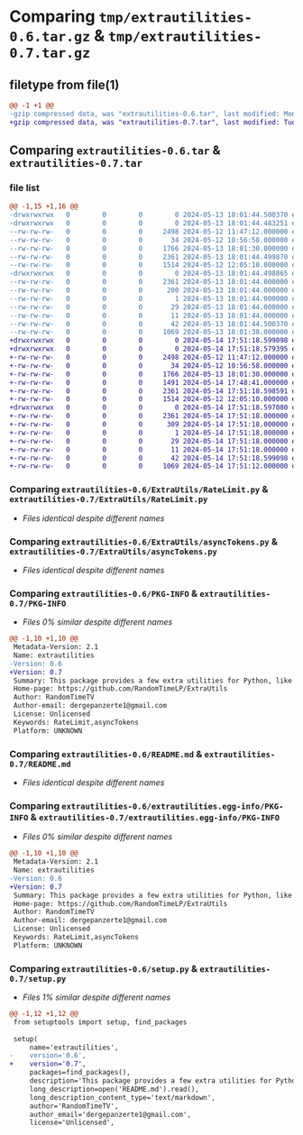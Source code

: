 # Comparing `tmp/extrautilities-0.6.tar.gz` & `tmp/extrautilities-0.7.tar.gz`

## filetype from file(1)

```diff
@@ -1 +1 @@
-gzip compressed data, was "extrautilities-0.6.tar", last modified: Mon May 13 18:01:44 2024, max compression
+gzip compressed data, was "extrautilities-0.7.tar", last modified: Tue May 14 17:51:18 2024, max compression
```

## Comparing `extrautilities-0.6.tar` & `extrautilities-0.7.tar`

### file list

```diff
@@ -1,15 +1,16 @@
-drwxrwxrwx   0        0        0        0 2024-05-13 18:01:44.500370 extrautilities-0.6/
-drwxrwxrwx   0        0        0        0 2024-05-13 18:01:44.483251 extrautilities-0.6/ExtraUtils/
--rw-rw-rw-   0        0        0     2498 2024-05-12 11:47:12.000000 extrautilities-0.6/ExtraUtils/RateLimit.py
--rw-rw-rw-   0        0        0       34 2024-05-12 10:56:58.000000 extrautilities-0.6/ExtraUtils/__init__.py
--rw-rw-rw-   0        0        0     1766 2024-05-13 18:01:30.000000 extrautilities-0.6/ExtraUtils/asyncTokens.py
--rw-rw-rw-   0        0        0     2361 2024-05-13 18:01:44.499870 extrautilities-0.6/PKG-INFO
--rw-rw-rw-   0        0        0     1514 2024-05-12 12:05:10.000000 extrautilities-0.6/README.md
-drwxrwxrwx   0        0        0        0 2024-05-13 18:01:44.498865 extrautilities-0.6/extrautilities.egg-info/
--rw-rw-rw-   0        0        0     2361 2024-05-13 18:01:44.000000 extrautilities-0.6/extrautilities.egg-info/PKG-INFO
--rw-rw-rw-   0        0        0      280 2024-05-13 18:01:44.000000 extrautilities-0.6/extrautilities.egg-info/SOURCES.txt
--rw-rw-rw-   0        0        0        1 2024-05-13 18:01:44.000000 extrautilities-0.6/extrautilities.egg-info/dependency_links.txt
--rw-rw-rw-   0        0        0       29 2024-05-13 18:01:44.000000 extrautilities-0.6/extrautilities.egg-info/requires.txt
--rw-rw-rw-   0        0        0       11 2024-05-13 18:01:44.000000 extrautilities-0.6/extrautilities.egg-info/top_level.txt
--rw-rw-rw-   0        0        0       42 2024-05-13 18:01:44.500370 extrautilities-0.6/setup.cfg
--rw-rw-rw-   0        0        0     1069 2024-05-13 18:01:38.000000 extrautilities-0.6/setup.py
+drwxrwxrwx   0        0        0        0 2024-05-14 17:51:18.599098 extrautilities-0.7/
+drwxrwxrwx   0        0        0        0 2024-05-14 17:51:18.579395 extrautilities-0.7/ExtraUtils/
+-rw-rw-rw-   0        0        0     2498 2024-05-12 11:47:12.000000 extrautilities-0.7/ExtraUtils/RateLimit.py
+-rw-rw-rw-   0        0        0       34 2024-05-12 10:56:58.000000 extrautilities-0.7/ExtraUtils/__init__.py
+-rw-rw-rw-   0        0        0     1766 2024-05-13 18:01:30.000000 extrautilities-0.7/ExtraUtils/asyncTokens.py
+-rw-rw-rw-   0        0        0     1491 2024-05-14 17:48:41.000000 extrautilities-0.7/ExtraUtils/timeBasedToken.py
+-rw-rw-rw-   0        0        0     2361 2024-05-14 17:51:18.598591 extrautilities-0.7/PKG-INFO
+-rw-rw-rw-   0        0        0     1514 2024-05-12 12:05:10.000000 extrautilities-0.7/README.md
+drwxrwxrwx   0        0        0        0 2024-05-14 17:51:18.597080 extrautilities-0.7/extrautilities.egg-info/
+-rw-rw-rw-   0        0        0     2361 2024-05-14 17:51:18.000000 extrautilities-0.7/extrautilities.egg-info/PKG-INFO
+-rw-rw-rw-   0        0        0      309 2024-05-14 17:51:18.000000 extrautilities-0.7/extrautilities.egg-info/SOURCES.txt
+-rw-rw-rw-   0        0        0        1 2024-05-14 17:51:18.000000 extrautilities-0.7/extrautilities.egg-info/dependency_links.txt
+-rw-rw-rw-   0        0        0       29 2024-05-14 17:51:18.000000 extrautilities-0.7/extrautilities.egg-info/requires.txt
+-rw-rw-rw-   0        0        0       11 2024-05-14 17:51:18.000000 extrautilities-0.7/extrautilities.egg-info/top_level.txt
+-rw-rw-rw-   0        0        0       42 2024-05-14 17:51:18.599098 extrautilities-0.7/setup.cfg
+-rw-rw-rw-   0        0        0     1069 2024-05-14 17:51:12.000000 extrautilities-0.7/setup.py
```

### Comparing `extrautilities-0.6/ExtraUtils/RateLimit.py` & `extrautilities-0.7/ExtraUtils/RateLimit.py`

 * *Files identical despite different names*

### Comparing `extrautilities-0.6/ExtraUtils/asyncTokens.py` & `extrautilities-0.7/ExtraUtils/asyncTokens.py`

 * *Files identical despite different names*

### Comparing `extrautilities-0.6/PKG-INFO` & `extrautilities-0.7/PKG-INFO`

 * *Files 0% similar despite different names*

```diff
@@ -1,10 +1,10 @@
 Metadata-Version: 2.1
 Name: extrautilities
-Version: 0.6
+Version: 0.7
 Summary: This package provides a few extra utilities for Python, like a "RateLimiter" class.
 Home-page: https://github.com/RandomTimeLP/ExtraUtils
 Author: RandomTimeTV
 Author-email: dergepanzerte1@gmail.com
 License: Unlicensed
 Keywords: RateLimit,asyncTokens
 Platform: UNKNOWN
```

### Comparing `extrautilities-0.6/README.md` & `extrautilities-0.7/README.md`

 * *Files identical despite different names*

### Comparing `extrautilities-0.6/extrautilities.egg-info/PKG-INFO` & `extrautilities-0.7/extrautilities.egg-info/PKG-INFO`

 * *Files 0% similar despite different names*

```diff
@@ -1,10 +1,10 @@
 Metadata-Version: 2.1
 Name: extrautilities
-Version: 0.6
+Version: 0.7
 Summary: This package provides a few extra utilities for Python, like a "RateLimiter" class.
 Home-page: https://github.com/RandomTimeLP/ExtraUtils
 Author: RandomTimeTV
 Author-email: dergepanzerte1@gmail.com
 License: Unlicensed
 Keywords: RateLimit,asyncTokens
 Platform: UNKNOWN
```

### Comparing `extrautilities-0.6/setup.py` & `extrautilities-0.7/setup.py`

 * *Files 1% similar despite different names*

```diff
@@ -1,12 +1,12 @@
 from setuptools import setup, find_packages
 
 setup(
     name='extrautilities',
-    version='0.6',
+    version='0.7',
     packages=find_packages(),
     description='This package provides a few extra utilities for Python, like a "RateLimiter" class.',
     long_description=open('README.md').read(),
     long_description_content_type='text/markdown',
     author='RandomTimeTV',
     author_email='dergepanzerte1@gmail.com',
     license='Unlicensed',
```

